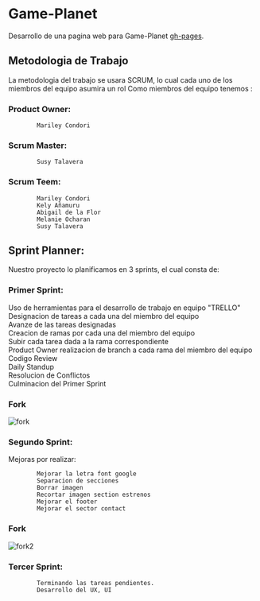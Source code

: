 # Game-Planet
Desarrollo de una pagina web para Game-Planet
[gh-pages](https://Mariley20.github.io/game-planet "Game-Planet").
## Metodologia de Trabajo

La metodologia del trabajo se usara SCRUM, lo cual cada uno de los miembros del equipo asumira un rol
Como miembros del equipo tenemos :

 ### Product Owner: 
 			Mariley Condori

 ### Scrum Master: 	
 			Susy Talavera

 ### Scrum Teem: 	
 			Mariley Condori 
			Kely Añamuru
			Abigail de la Flor
			Melanie Ocharan
			Susy Talavera
## Sprint Planner:
Nuestro proyecto lo planificamos en 3 sprints, el cual consta de:

### Primer Sprint:

Uso de herramientas para el desarrollo de trabajo en equipo "TRELLO"  
Designacion de tareas a cada una del miembro del equipo  
Avanze de las tareas designadas  
Creacion de ramas por cada una del miembro del equipo  
Subir cada tarea dada a la rama correspondiente  
Product Owner realizacion de branch a cada rama del miembro del equipo  
Codigo Review   
Daily Standup  
Resolucion de Conflictos    
Culminacion del Primer Sprint  

### Fork
![fork](https://trello-attachments.s3.amazonaws.com/59aed6ca24d050e2ffc92e2f/59af6f5529721cd238a09c9d/cf6da6e83591e4dca3aef73233b3f88c/image.png "fork")

### Segundo Sprint:

Mejoras por realizar:

			Mejorar la letra font google  
			Separacion de secciones  
			Borrar imagen  
			Recortar imagen section estrenos  
			Mejorar el footer  
			Mejorar el sector contact 

			
### Fork
![fork2](https://trello-attachments.s3.amazonaws.com/59aed6ca24d050e2ffc92e2f/59b02a4e9fa44fcc15c33792/8d67fa2e1c9b20e1b8aaafd71179a613/image.png "fork2")

### Tercer Sprint:

			Terminando las tareas pendientes.  
			Desarrollo del UX, UI



			
			

	
